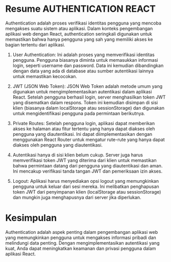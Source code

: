 # Resume AUTHENTICATION REACT
Authentication adalah proses verifikasi identitas pengguna yang mencoba mengakses suatu sistem atau aplikasi. Dalam konteks pengembangan aplikasi web dengan React, authentication seringkali digunakan untuk memastikan bahwa hanya pengguna yang sah yang memiliki akses ke bagian tertentu dari aplikasi.

1. User Authentication: Ini adalah proses yang memverifikasi identitas pengguna. Pengguna biasanya diminta untuk memasukkan informasi login, seperti username dan password. Data ini kemudian dibandingkan dengan data yang ada di database atau sumber autentikasi lainnya untuk memastikan kecocokan.

2. JWT (JSON Web Token): JSON Web Token adalah metode umum yang digunakan untuk mengimplementasikan autentikasi dalam aplikasi React. Setelah pengguna berhasil login, server menghasilkan token JWT yang disematkan dalam respons. Token ini kemudian disimpan di sisi klien (biasanya dalam localStorage atau sessionStorage) dan digunakan untuk mengidentifikasi pengguna pada permintaan berikutnya.

3. Private Routes: Setelah pengguna login, aplikasi dapat memberikan akses ke halaman atau fitur tertentu yang hanya dapat diakses oleh pengguna yang diautentikasi. Ini dapat diimplementasikan dengan menggunakan React Router untuk mengatur rute-rute yang hanya dapat diakses oleh pengguna yang diautentikasi.


4. Autentikasi hanya di sisi klien belum cukup. Server juga harus memverifikasi token JWT yang diterima dari klien untuk memastikan bahwa permintaan datang dari pengguna yang diautentikasi dan aman. Ini mencakup verifikasi tanda tangan JWT dan pemeriksaan izin akses.

5. Logout: Aplikasi harus menyediakan opsi logout yang memungkinkan pengguna untuk keluar dari sesi mereka. Ini melibatkan penghapusan token JWT dari penyimpanan klien (localStorage atau sessionStorage) dan mungkin juga menghapusnya dari server jika diperlukan.

# Kesimpulan 
Authentication adalah aspek penting dalam pengembangan aplikasi web yang memungkinkan pengguna untuk mengakses informasi pribadi dan melindungi data penting. Dengan mengimplementasikan autentikasi yang kuat, Anda dapat meningkatkan keamanan dan privasi pengguna dalam aplikasi React.